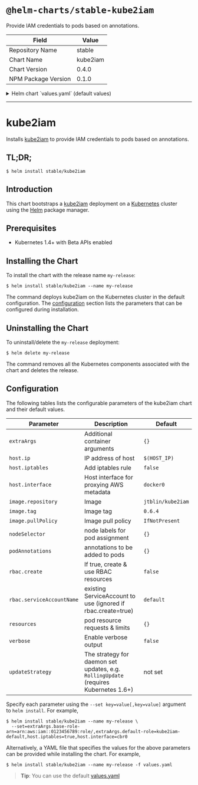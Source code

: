 # `@helm-charts/stable-kube2iam`

Provide IAM credentials to pods based on annotations.

| Field               | Value    |
| ------------------- | -------- |
| Repository Name     | stable   |
| Chart Name          | kube2iam |
| Chart Version       | 0.4.0    |
| NPM Package Version | 0.1.0    |

<details>

<summary>Helm chart `values.yaml` (default values)</summary>

```yaml
extraArgs: {}
#   base-role-arn: arn:aws:iam::0123456789:role/
#   default-role: kube2iam-default
#   api-server: ...
#   api-token: ...

host:
  ip: $(HOST_IP)
  iptables: false
  interface: docker0

image:
  repository: jtblin/kube2iam
  tag: 0.6.4
  pullPolicy: IfNotPresent

## Node labels for pod assignment
## Ref: https://kubernetes.io/docs/user-guide/node-selection/
##
nodeSelector: {}

## Annotations to be added to pods
##
podAnnotations: {}

rbac:
  ## If true, create & use RBAC resources
  ##
  create: false

  ## Ignored if rbac.create is true
  ##
  serviceAccountName: default

resources:
  {}
  # limits:
  #   cpu: 4m
  #   memory: 16Mi
  # requests:
  #   cpu: 4m
  #   memory: 16Mi

verbose: false
```

</details>

---

# kube2iam

Installs [kube2iam](https://github.com/jtblin/kube2iam) to provide IAM credentials to pods based on annotations.

## TL;DR;

```console
$ helm install stable/kube2iam
```

## Introduction

This chart bootstraps a [kube2iam](https://github.com/jtblin/kube2iam) deployment on a [Kubernetes](http://kubernetes.io) cluster using the [Helm](https://helm.sh) package manager.

## Prerequisites

- Kubernetes 1.4+ with Beta APIs enabled

## Installing the Chart

To install the chart with the release name `my-release`:

```console
$ helm install stable/kube2iam --name my-release
```

The command deploys kube2iam on the Kubernetes cluster in the default configuration. The [configuration](#configuration) section lists the parameters that can be configured during installation.

## Uninstalling the Chart

To uninstall/delete the `my-release` deployment:

```console
$ helm delete my-release
```

The command removes all the Kubernetes components associated with the chart and deletes the release.

## Configuration

The following tables lists the configurable parameters of the kube2iam chart and their default values.

| Parameter                 | Description                                                                          | Default           |
| ------------------------- | ------------------------------------------------------------------------------------ | ----------------- |
| `extraArgs`               | Additional container arguments                                                       | `{}`              |
| `host.ip`                 | IP address of host                                                                   | `$(HOST_IP)`      |
| `host.iptables`           | Add iptables rule                                                                    | `false`           |
| `host.interface`          | Host interface for proxying AWS metadata                                             | `docker0`         |
| `image.repository`        | Image                                                                                | `jtblin/kube2iam` |
| `image.tag`               | Image tag                                                                            | `0.6.4`           |
| `image.pullPolicy`        | Image pull policy                                                                    | `IfNotPresent`    |
| `nodeSelector`            | node labels for pod assignment                                                       | `{}`              |
| `podAnnotations`          | annotations to be added to pods                                                      | `{}`              |
| `rbac.create`             | If true, create & use RBAC resources                                                 | `false`           |
| `rbac.serviceAccountName` | existing ServiceAccount to use (ignored if rbac.create=true)                         | `default`         |
| `resources`               | pod resource requests & limits                                                       | `{}`              |
| `verbose`                 | Enable verbose output                                                                | `false`           |
| `updateStrategy`          | The strategy for daemon set updates, e.g. `RollingUpdate` (requires Kubernetes 1.6+) | not set           |

Specify each parameter using the `--set key=value[,key=value]` argument to `helm install`. For example,

```console
$ helm install stable/kube2iam --name my-release \
  --set=extraArgs.base-role-arn=arn:aws:iam::0123456789:role/,extraArgs.default-role=kube2iam-default,host.iptables=true,host.interface=cbr0
```

Alternatively, a YAML file that specifies the values for the above parameters can be provided while installing the chart. For example,

```console
$ helm install stable/kube2iam --name my-release -f values.yaml
```

> **Tip**: You can use the default [values.yaml](values.yaml)
